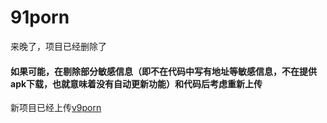 # 91porn

来晚了，项目已经删除了
#### 如果可能，在剔除部分敏感信息（即不在代码中写有地址等敏感信息，不在提供apk下载，也就意味着没有自动更新功能）和代码后考虑重新上传



新项目已经上传[v9porn](https://github.com/techGay/v9porn)

